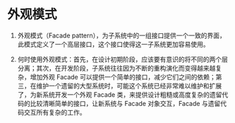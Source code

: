# 外观模式

1. 外观模式（Facade pattern），为子系统中的一组接口提供一个一致的界面，此模式定义了一个高层接口，这个接口使得这一子系统更加容易使用。

2. 何时使用外观模式：首先，在设计初期阶段，应该要有意识的将不同的两个层分离；其次，在开发阶段，子系统往往因为不断的重构演化而变得越来越复杂，增加外观 Facade 可以提供一个简单的接口，减少它们之间的依赖；第三，在维护一个遗留的大型系统时，可能这个系统已经非常难以维护和扩展了，为新系统开发一个外观 Facade 类，来提供设计粗糙或高度复杂的遗留代码的比较清晰简单的接口，让新系统与 Facade 对象交互，Facade 与遗留代码交互所有复杂的工作。